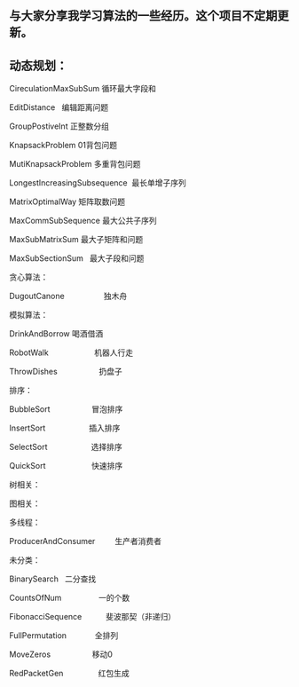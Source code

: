 与大家分享我学习算法的一些经历。这个项目不定期更新。<br/>
----------

动态规划：
--------

CireculationMaxSubSum         循环最大字段和

EditDistance                  编辑距离问题

GroupPostiveInt               正整数分组

KnapsackProblem               01背包问题

MutiKnapsackProblem           多重背包问题

LongestIncreasingSubsequence  最长单增子序列

MatrixOptimalWay              矩阵取数问题

MaxCommSubSequence            最大公共子序列

MaxSubMatrixSum               最大子矩阵和问题

MaxSubSectionSum              最大子段和问题

贪心算法：

DugoutCanone                  独木舟

模拟算法：

DrinkAndBorrow                喝酒借酒

RobotWalk                     机器人行走

ThrowDishes                   扔盘子

排序：

BubbleSort                    冒泡排序

InsertSort                    插入排序

SelectSort                    选择排序

QuickSort                     快速排序

树相关：

图相关：

多线程：

ProducerAndConsumer         生产者消费者

未分类：

BinarySearch                二分查找

CountsOfNum                 一的个数

FibonacciSequence           斐波那契（非递归）

FullPermutation             全排列

MoveZeros                   移动0

RedPacketGen                红包生成
